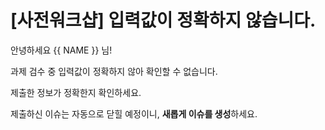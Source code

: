 # [사전워크샵] 입력값이 정확하지 않습니다.

안녕하세요 {{ NAME }} 님!

과제 검수 중 입력값이 정확하지 않아 확인할 수 없습니다.

제출한 정보가 정확한지 확인하세요.

제출하신 이슈는 자동으로 닫힐 예정이니, **새롭게 이슈를 생성**하세요.
